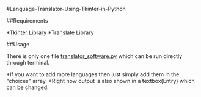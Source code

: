 #Language-Translator-Using-Tkinter-in-Python

##Requirements

*Tkinter Library 
*Translate Library

##Usage

There is only one file [translator_software.py](https://github.com/Sanketp1997/Language-Translator-Using-Tkinter-in-Python/blob/master/translator_software.py) which can be run directly through terminal.

*If you want to add more languages then just simply add them in the "choices" array.
*Right now output is also shown in a textbox(Entry) which can be changed.